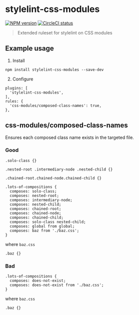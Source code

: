 # stylelint-css-modules

[![NPM version](http://img.shields.io/npm/v/stylelint-css-modules.svg)](https://www.npmjs.org/package/stylelint-css-modules)
[![CircleCI status](https://circleci.com/gh/juanca/stylelint-css-modules.svg?style=shield)](https://circleci.com/gh/juanca/stylelint-css-modules)

> Extended ruleset for stylelint on CSS modules

## Example usage

1. Install

```
npm install stylelint-css-modules --save-dev
```

2. Configure

```
plugins: [
  'stylelint-css-modules',
],
rules: {
  'css-modules/composed-class-names': true,
},
```


## css-modules/composed-class-names

Ensures each composed class name exists in the targeted file.

### Good

```
.solo-class {}

.nested-root .intermediary-node .nested-child {}

.chained-root.chained-node.chained-child {}

.lots-of-compositions {
  composes: solo-class;
  composes: nested-root;
  composes: intermediary-node;
  composes: nested-child;
  composes: chained-root;
  composes: chained-node;
  composes: chained-child;
  composes: solo-class nested-child;
  composes: global from global;
  composes: baz from './baz.css';
}
```

where `baz.css`

```
.baz {}
```


### Bad

```
.lots-of-compositions {
  composes: does-not-exist;
  composes: does-not-exist from './baz.css';
}
```

where `baz.css`

```
.baz {}
```
